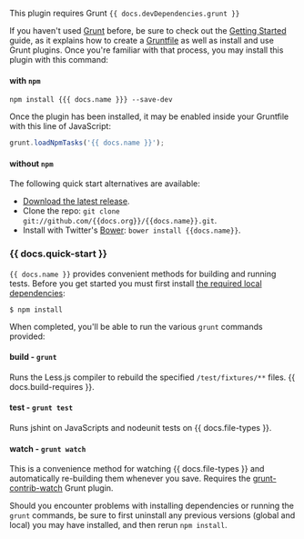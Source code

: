 This plugin requires Grunt `{{ docs.devDependencies.grunt }}`

If you haven't used [Grunt](http://gruntjs.com/) before, be sure to check out the [Getting Started](http://gruntjs.com/getting-started) guide, as it explains how to create a [Gruntfile](http://gruntjs.com/sample-gruntfile) as well as install and use Grunt plugins. Once you're familiar with that process, you may install this plugin with this command:

#### with `npm`

```shell
npm install {{{ docs.name }}} --save-dev
```

Once the plugin has been installed, it may be enabled inside your Gruntfile with this line of JavaScript:

```js
grunt.loadNpmTasks('{{ docs.name }}');
```

#### without `npm`

The following quick start alternatives are available:

* [Download the latest release](https://github.com/{{docs.org}}/{{docs.name}}/zipball/master).
* Clone the repo: `git clone git://github.com/{{docs.org}}/{{docs.name}}.git`.
* Install with Twitter's [Bower](http://twitter.github.com/bower): `bower install {{docs.name}}`.


### {{ docs.quick-start }}
`{{ docs.name }}` provides convenient methods for building and running tests. Before you get started you must first install [the required local dependencies](package.json):

```
$ npm install
```

When completed, you'll be able to run the various `grunt` commands provided:

#### build - `grunt`
Runs the Less.js compiler to rebuild the specified `/test/fixtures/**` files. {{ docs.build-requires }}.

#### test - `grunt test`
Runs jshint on JavaScripts and nodeunit tests on {{ docs.file-types }}. 

#### watch - `grunt watch`
This is a convenience method for watching {{ docs.file-types }} and automatically re-building them whenever you save. Requires the [grunt-contrib-watch](http://github.com/gruntjs/grunt-contrib-watch) Grunt plugin.

Should you encounter problems with installing dependencies or running the `grunt` commands, be sure to first uninstall any previous versions (global and local) you may have installed, and then rerun `npm install`.